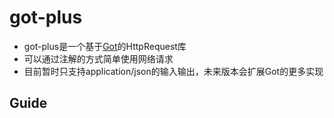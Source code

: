 # got-plus

- got-plus是一个基于[Got](https://www.npmjs.com/package/got)的HttpRequest库
- 可以通过注解的方式简单使用网络请求
- 目前暂时只支持application/json的输入输出，未来版本会扩展Got的更多实现


## Guide

```
